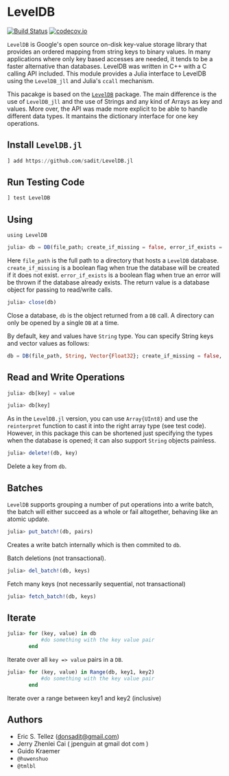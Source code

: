 # LevelDB
[![Build Status](https://api.travis-ci.org/jerryzhenleicai/LevelDB.jl.svg?branch=master)](https://www.travis-ci.org/jerryzhenleicai/LevelDB.jl)
[![codecov.io](http://codecov.io/github/jerryzhenleicai/LevelDB.jl/coverage.svg?branch=master)](http://codecov.io/github/jerryzhenleicai/LevelDB.jl?branch=master)

`LevelDB` is Google's open source on-disk key-value storage library that
provides an ordered mapping from string keys to binary values. In many
applications where only key based accesses are needed, it tends to be a faster
alternative than databases. LevelDB was written in C++ with a C calling API
included. This module provides a Julia interface to LevelDB using the `LevelDB_jll` and Julia's
`ccall` mechanism.

This pacakge is based on the [`LevelDB`](https://github.com/jerryzhenleicai/LevelDB.jl) package.
The main difference is the use of `LevelDB_jll` and the use of Strings and any kind of Arrays as key and values.
More over, the API was made more explicit to be able to handle different data types.
It mantains the dictionary interface for one key operations.

## Install `LevelDB.jl`

```julia
] add https://github.com/sadit/LevelDB.jl
```

## Run Testing Code

```julia
] test LevelDB
```

## Using 

```
using LevelDB
```

```julia
julia> db = DB(file_path; create_if_missing = false, error_if_exists = false)
```

Here `file_path` is the full path to a directory that hosts a `LevelDB` database.
`create_if_missing` is a boolean flag when true the database will be created if
it does not exist. `error_if_exists` is a boolean flag when true an error will
be thrown if the database already exists. The return value is a database object
for passing to read/write calls.

```julia
julia> close(db)
```

Close a database, `db` is the object returned from a `DB` call. A
directory can only be opened by a single `DB` at a time.

By default, key and values have `String` type. You can specify String keys and vector values as follows:

```julia
db = DB(file_path, String, Vector{Float32}; create_if_missing = false, error_if_exists = false)
```

## Read and Write Operations

```julia
julia> db[key] = value
```

```julia
julia> db[key]
```

As in the `LevelDB.jl` version, you can use `Array{UInt8}` and use the `reinterpret` function to
cast it into the right array type (see test code). However, in this package this can be shortened just specifying
the types when the database is opened; it can also support `String` objects painless.

```julia
julia> delete!(db, key)
```

Delete a key from `db`.

## Batches

`LevelDB` supports grouping a number of put operations into a write batch, the
batch will either succeed as a whole or fail altogether, behaving like an atomic
update.

```julia
julia> put_batch!(db, pairs)
```

Creates a write batch internally which is then commited to `db`.

Batch deletions (not transactional).
```julia
julia> del_batch!(db, keys)
```

Fetch many keys (not necessarily sequential, not transactional)
```julia
julia> fetch_batch!(db, keys)
```


## Iterate

```julia
julia> for (key, value) in db
           #do something with the key value pair
       end
```
Iterate over all `key => value` pairs in a `DB`.


```julia
julia> for (key, value) in Range(db, key1, key2)
           #do something with the key value pair
       end
```
Iterate over a range between key1 and key2 (inclusive)


## Authors
- Eric S. Tellez (donsadit@gmail.com)
- Jerry Zhenlei Cai ( jpenguin at gmail dot com )
- Guido Kraemer
- `@huwenshuo`
- `@tmlbl`
